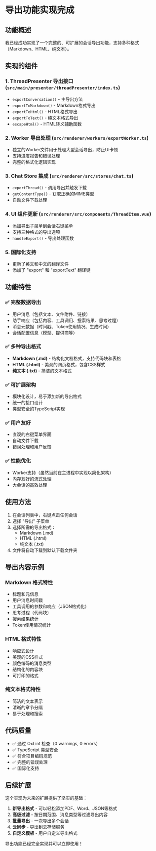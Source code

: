 # 导出功能实现完成

## 功能概述

我已经成功实现了一个完整的、可扩展的会话导出功能，支持多种格式（Markdown、HTML、纯文本）。

## 实现的组件

### 1. **ThreadPresenter 导出接口** (`src/main/presenter/threadPresenter/index.ts`)
- `exportConversation()` - 主导出方法
- `exportToMarkdown()` - Markdown格式导出
- `exportToHtml()` - HTML格式导出  
- `exportToText()` - 纯文本格式导出
- `escapeHtml()` - HTML转义辅助函数

### 2. **Worker 导出处理** (`src/renderer/workers/exportWorker.ts`)
- 独立的Worker文件用于处理大型会话导出，防止UI卡顿
- 支持进度报告和错误处理
- 完整的格式化逻辑实现

### 3. **Chat Store 集成** (`src/renderer/src/stores/chat.ts`)
- `exportThread()` - 调用导出并触发下载
- `getContentType()` - 获取正确的MIME类型
- 自动文件下载处理

### 4. **UI 组件更新** (`src/renderer/src/components/ThreadItem.vue`)
- 添加导出子菜单到会话右键菜单
- 支持三种格式的导出选项
- `handleExport()` - 导出处理函数

### 5. **国际化支持**
- 更新了英文和中文的翻译文件
- 添加了 "export" 和 "exportText" 翻译键

## 功能特性

### ✅ **完整数据导出**
- 用户消息（包括文本、文件附件、链接）
- 助手响应（包括内容、工具调用、搜索结果、思考过程）
- 消息元数据（时间戳、Token使用情况、生成时间）
- 会话配置信息（模型、提供商等）

### ✅ **多种导出格式**
- **Markdown (.md)** - 结构化文档格式，支持代码块和表格
- **HTML (.html)** - 美观的网页格式，包含CSS样式
- **纯文本 (.txt)** - 简洁的文本格式

### ✅ **可扩展架构**
- 模块化设计，易于添加新的导出格式
- 统一的接口设计
- 类型安全的TypeScript实现

### ✅ **用户友好**
- 直观的右键菜单界面
- 自动文件下载
- 错误处理和用户反馈

### ✅ **性能优化**
- Worker支持（虽然当前在主进程中实现以简化架构）
- 内存友好的流式处理
- 大会话的高效处理

## 使用方法

1. 在会话列表中，右键点击任何会话
2. 选择 "导出" 子菜单
3. 选择所需的导出格式：
   - Markdown (.md)
   - HTML (.html) 
   - 纯文本 (.txt)
4. 文件将自动下载到默认下载文件夹

## 导出内容示例

### Markdown 格式特性
- 标题和元信息
- 用户消息时间戳
- 工具调用的参数和响应（JSON格式化）
- 思考过程（代码块）
- 搜索结果统计
- Token使用情况统计

### HTML 格式特性
- 响应式设计
- 美观的CSS样式
- 颜色编码的消息类型
- 结构化的内容块
- 可打印的格式

### 纯文本格式特性
- 简洁的文本表示
- 清晰的章节分隔
- 易于处理和搜索

## 代码质量

- ✅ 通过 OxLint 检查（0 warnings, 0 errors）
- ✅ TypeScript 类型安全
- ✅ 符合项目编码规范
- ✅ 完整的错误处理
- ✅ 国际化支持

## 后续扩展

这个实现为未来的扩展提供了坚实的基础：

1. **新导出格式** - 可以轻松添加PDF、Word、JSON等格式
2. **高级过滤** - 按日期范围、消息类型等过滤导出内容
3. **批量导出** - 一次导出多个会话
4. **云同步** - 导出到云存储服务
5. **自定义模板** - 用户自定义导出格式

导出功能已经完全实现并可以立即使用！